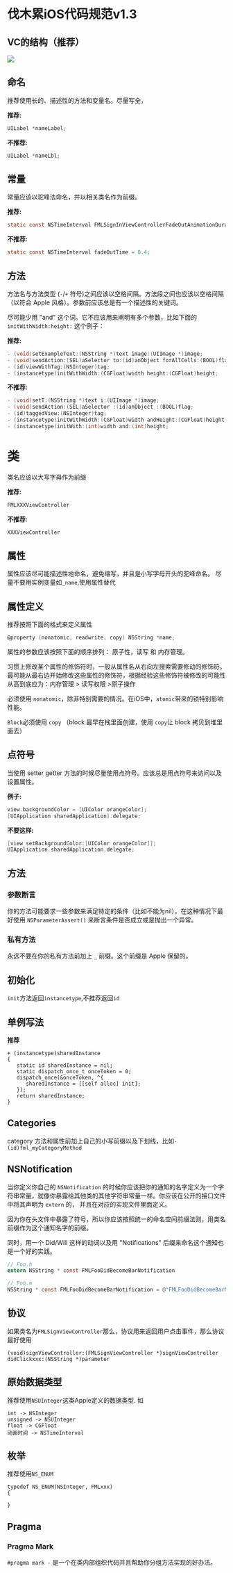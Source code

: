 # 伐木累iOS代码规范v1.3





## VC的结构（推荐）

![](http://casatwy.com/pics/iOSView/pic1.png)



## 命名

  推荐使用长的、描述性的方法和变量名。尽量写全，

**推荐:**

```objective-c
UILabel *nameLabel;  
```

**不推荐:**

```objective-c
UILabel *nameLbl;
```



## 常量

常量应该以驼峰法命名，并以相关类名作为前缀。

**推荐:**

```objective-c
static const NSTimeInterval FMLSignInViewControllerFadeOutAnimationDuration = 0.4;
```

**不推荐:**

```objective-c
static const NSTimeInterval fadeOutTime = 0.4;
```



## 方法

方法名与方法类型 (`-`/`+` 符号)之间应该以空格间隔。方法段之间也应该以空格间隔（以符合 Apple 风格）。参数前应该总是有一个描述性的关键词。

尽可能少用 "and" 这个词。它不应该用来阐明有多个参数，比如下面的 `initWithWidth:height:` 这个例子：

**推荐:**

```objective-c
- (void)setExampleText:(NSString *)text image:(UIImage *)image;
- (void)sendAction:(SEL)aSelector to:(id)anObject forAllCells:(BOOL)flag;
- (id)viewWithTag:(NSInteger)tag;
- (instancetype)initWithWidth:(CGFloat)width height:(CGFloat)height;
```

**不推荐:**

```objective-c
- (void)setT:(NSString *)text i:(UIImage *)image;
- (void)sendAction:(SEL)aSelector :(id)anObject :(BOOL)flag;
- (id)taggedView:(NSInteger)tag;
- (instancetype)initWithWidth:(CGFloat)width andHeight:(CGFloat)height;
- (instancetype)initWith:(int)width and:(int)height;  
```



# 类

类名应该以大写字母作为前缀

**推荐:**

```objective-c
FMLXXXViewController
```

**不推荐:**

```objective-c
XXXViewController
```



## 属性

属性应该尽可能描述性地命名，避免缩写，并且是小写字母开头的驼峰命名。
尽量不要用实例变量如`_name`,使用属性替代


## 属性定义

推荐按照下面的格式来定义属性

```objective-c
@property (nonatomic, readwrite, copy) NSString *name;
```

属性的参数应该按照下面的顺序排列： 原子性，读写 和 内存管理。

习惯上修改某个属性的修饰符时，一般从属性名从右向左搜索需要修动的修饰符。最可能从最右边开始修改这些属性的修饰符，根据经验这些修饰符被修改的可能性从高到底应为：内存管理 > 读写权限 >原子操作

必须使用 `nonatomic`，除非特别需要的情况。在iOS中，`atomic`带来的锁特别影响性能。

`Block`必须使用 `copy` （block 最早在栈里面创建，使用 `copy`让 block 拷贝到堆里面去）



## 点符号

当使用 setter getter 方法的时候尽量使用点符号。应该总是用点符号来访问以及设置属性。

**例子:**

```Objective-C
view.backgroundColor = [UIColor orangeColor];
[UIApplication sharedApplication].delegate;
```

**不要这样:**

```Objective-C
[view setBackgroundColor:[UIColor orangeColor]];
UIApplication.sharedApplication.delegate;
```



## 方法

### 参数断言

你的方法可能要求一些参数来满足特定的条件（比如不能为nil），在这种情况下最好使用 `NSParameterAssert()` 来断言条件是否成立或是抛出一个异常。

### 私有方法

永远不要在你的私有方法前加上 `_` 前缀。这个前缀是 Apple 保留的。



## 初始化

`init`方法返回`instancetype`,不推荐返回`id`



## 单例写法

**推荐**

```
+ (instancetype)sharedInstance
{
   static id sharedInstance = nil;
   static dispatch_once_t onceToken = 0;
   dispatch_once(&onceToken, ^{
      sharedInstance = [[self alloc] init];
   });
   return sharedInstance;
}
```



## Categories

 category 方法和属性前加上自己的小写前缀以及下划线，比如`- (id)fml_myCategoryMethod`



## NSNotification

当你定义你自己的 `NSNotification` 的时候你应该把你的通知的名字定义为一个字符串常量，就像你暴露给其他类的其他字符串常量一样。你应该在公开的接口文件中将其声明为 `extern` 的， 并且在对应的实现文件里面定义。

因为你在头文件中暴露了符号，所以你应该按照统一的命名空间前缀法则，用类名前缀作为这个通知名字的前缀。

同时，用一个 Did/Will 这样的动词以及用 "Notifications" 后缀来命名这个通知也是一个好的实践。

```objective-c
// Foo.h
extern NSString * const FMLFooDidBecomeBarNotification

// Foo.m
NSString * const FMLFooDidBecomeBarNotification = @"FMLFooDidBecomeBarNotification";
```

## 协议
如果类名为`FMLSignViewController`那么，协议用来返回用户点击事件，那么协议最好使用

```
(void)signViewController:(FMLSignViewController *)signViewController didClickxxx:(NSString *)parameter
```

## 原始数据类型
推荐使用`NSUInteger`这类Apple定义的数据类型.
如 
```
int -> NSInteger
unsigned -> NSUInteger
float -> CGFloat
动画时间 -> NSTimeInterval
```

## 枚举
推荐使用`NS_ENUM`
```
typedef NS_ENUM(NSInteger, FMLxxx)
{

}
```




## Pragma

### Pragma Mark

`#pragma mark -`  是一个在类内部组织代码并且帮助你分组方法实现的好办法。



